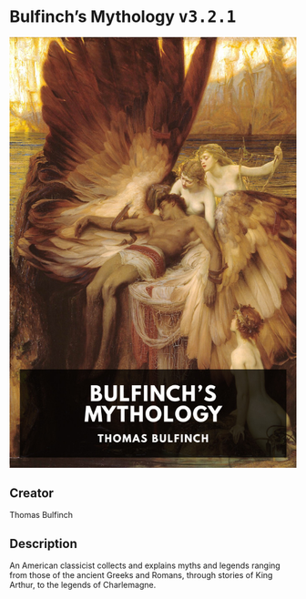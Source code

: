 
# Bulfinch’s Mythology <kbd>v3.2.1</kbd>

<center>
  <img src="./cover-1024.jpg"/>
</center>

## Creator
Thomas Bulfinch

## Description
An American classicist collects and explains myths and legends ranging from those of the ancient Greeks and Romans, through stories of King Arthur, to the legends of Charlemagne.
